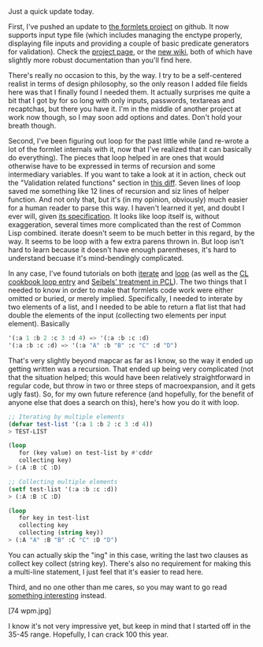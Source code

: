 Just a quick update today.

First, I've pushed an update to [the formlets project](https://github.com/Inaimathi/formlets) on github. It now supports input type file (which includes managing the enctype properly, displaying file inputs and providing a couple of basic predicate generators for validation). Check the [project page](https://github.com/Inaimathi/formlets), or the [new wiki](https://github.com/Inaimathi/formlets/wiki), both of which have slightly more robust documentation than you'll find here. 

There's really no occasion to this, by the way. I try to be a self-centered realist in terms of design philosophy, so the only reason I added file fields here was that I finally found I needed them. It actually surprises me quite a bit that I got by for so long with only inputs, passwords, textareas and recaptchas, but there you have it. I'm in the middle of another project at work now though, so I may soon add options and dates. Don't hold your breath though.

Second, I've been figuring out loop for the past little while (and re-wrote a lot of the formlet internals with it, now that I've realized that it can basically do everything). The pieces that loop helped in are ones that would otherwise have to be expressed in terms of recursion and some intermediary variables. If you want to take a look at it in action, check out the "Validation related functions" section in [this diff](https://github.com/Inaimathi/formlets/commit/0e9f9bd1f608ff9f02867e895385c5455ce365ee#formlets.lisp). Seven lines of loop saved me something like 12 lines of recursion and siz lines of helper function. And not only that, but it's (in my opinion, obviously) much easier for a human reader to parse this way. I haven't learned it yet, and doubt I ever will, given [its specification](http://www.lispworks.com/documentation/HyperSpec/Body/m_loop.htm). It looks like loop itself is, without exaggeration, several times more complicated than the rest of Common Lisp combined. iterate doesn't seem to be much better in this regard, by the way. It seems to be loop with a few extra parens thrown in. But loop isn't hard to learn because it doesn't have enough parentheses, it's hard to understand becuase it's mind-bendingly complicated.

In any case, I've found tutorials on both [iterate](http://common-lisp.net/project/iterate/doc/Don_0027t-Loop-Iterate.html) and [loop](http://www.ai.sri.com/pkarp/loop.html) (as well as the [CL cookbook loop entry](http://cl-cookbook.sourceforge.net/files.html) and [Seibels' treatment in PCL](http://www.gigamonkeys.com/book/loop-for-black-belts.html)). The two things that I needed to know in order to make that formlets code work were either omitted or buried, or merely implied. Specifically, I needed to interate by two elements of a list, and I needed to be able to return a flat list that had double the elements of the input (collecting two elements per input element). Basically

```lisp
'(:a 1 :b 2 :c 3 :d 4) => '(:a :b :c :d)
'(:a :b :c :d) => '(:a "A" :b "B" :c "C" :d "D")

```

That's very slightly beyond mapcar as far as I know, so the way it ended up getting written was a recursion. That ended up being very complicated (not that the situation helped; this would have been relatively straightforward in regular code, but throw in two or three steps of macroexpansion, and it gets ugly fast). So, for my own future reference (and hopefully, for the benefit of anyone else that does a search on this), here's how you do it with loop.

```lisp
;; Iterating by multiple elements
(defvar test-list '(:a 1 :b 2 :c 3 :d 4))
> TEST-LIST

(loop 
   for (key value) on test-list by #'cddr
   collecting key)
> (:A :B :C :D)

;; Collecting multiple elements
(setf test-list '(:a :b :c :d))
> (:A :B :C :D)

(loop 
   for key in test-list
   collecting key 
   collecting (string key))
> (:A "A" :B "B" :C "C" :D "D")

```

You can actually skip the "ing" in this case, writing the last two clauses as collect key collect (string key). There's also no requirement for making this a multi-line statement, I just feel that it's easier to read here.

Third, and no one other than me cares, so you may want to go read [something interesting](http://bc.tech.coop/blog/081231.html) instead.

[74 wpm.jpg]

I know it's not very impressive yet, but keep in mind that I started off in the 35-45 range. Hopefully, I can crack 100 this year.

